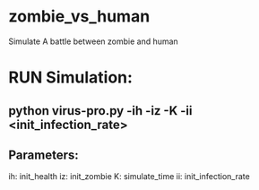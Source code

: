 # zombie_vs_human
Simulate A battle between zombie and human

# RUN Simulation:

## python virus-pro.py -ih <human-init-population> -iz <zombie-init-nums> -K <simulate-time> -ii <init_infection_rate>
  
## Parameters:
  ih: init_health
  iz: init_zombie
  K: simulate_time
  ii: init_infection_rate
